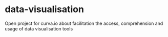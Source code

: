 # data-visualisation
Open project for curva.io about facilitation the access, comprehension and usage of data visualisation tools

